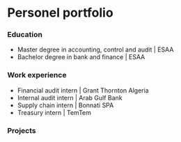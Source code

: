# Personel portfolio

### Education
- Master degree in accounting, control and audit | ESAA
- Bachelor degree in bank and finance | ESAA
### Work experience
- Financial audit intern | Grant Thornton Algeria
- Internal audit intern | Arab Gulf Bank
- Supply chain intern | Bonnati SPA
- Treasury intern | TemTem
### Projects
